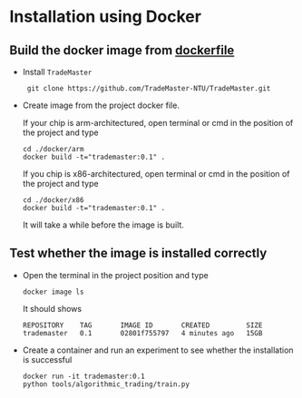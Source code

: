 # Installation using Docker
## Build the docker image from [dockerfile](https://github.com/TradeMaster-NTU/TradeMaster/blob/main/docker/Dockerfile)
- Install `TradeMaster`
  ```
   git clone https://github.com/TradeMaster-NTU/TradeMaster.git
  ```
- Create image from the project docker file.

  If your chip is arm-architectured, open terminal or cmd in the position of the project and type
  ```
  cd ./docker/arm
  docker build -t="trademaster:0.1" .
  ```
  If you chip is x86-architectured, open terminal or cmd in the position of the project and type
  ```
  cd ./docker/x86
  docker build -t="trademaster:0.1" .
  ```
  It will take a while before the image is built.

##  Test whether the image is installed correctly

- Open the terminal in the project position and type

  ```
  docker image ls
  ```

  It should shows 

  ```
  REPOSITORY    TAG       IMAGE ID       CREATED         SIZE
  trademaster   0.1       02801f755797   4 minutes ago   15GB 
  ```

- Create a container and run an experiment to see whether the installation is successful

  ```
  docker run -it trademaster:0.1
  python tools/algorithmic_trading/train.py
  ```